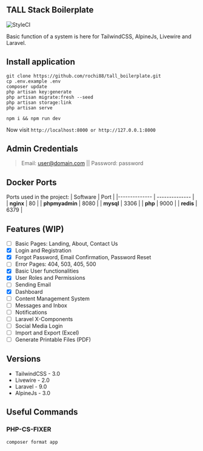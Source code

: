 ## TALL Stack Boilerplate

![StyleCI](https://github.styleci.io/repos/522887896/shield?branch=main)

Basic function of a system is here for TailwindCSS, AlpineJs, Livewire and Laravel.

## Install application
```
git clone https://github.com/rochi88/tall_boilerplate.git
cp .env.example .env
composer update
php artisan key:generate
php artisan migrate:fresh --seed
php artisan storage:link
php artisan serve
```

```
npm i && npm run dev
```

Now visit `` http://localhost:8000 or http://127.0.0.1:8000 ``

## Admin Credentials
> Email: user@domain.com || Password: password

## Docker Ports

Ports used in the project:
| Software | Port |
|-------------- | -------------- |
| **nginx** | 80 |
| **phpmyadmin** | 8080 |
| **mysql** | 3306 |
| **php** | 9000 |
| **redis** | 6379 |

## Features (WIP)

 - [ ] Basic Pages: Landing, About, Contact Us
 - [x] Login and Registration
 - [x] Forgot Password, Email Confirmation, Password Reset
 - [ ] Error Pages: 404, 503, 405, 500
 - [x] Basic User functionalities
 - [x] User Roles and Permissions
 - [ ] Sending Email
 - [x] Dashboard
 - [ ] Content Management System
 - [ ] Messages and Inbox
 - [ ] Notifications
 - [ ] Laravel X-Components
 - [ ] Social Media Login
 - [ ] Import and Export (Excel)
 - [ ] Generate Printable Files (PDF)

## Versions

-   TailwindCSS - 3.0
-   Livewire - 2.0
-   Laravel - 9.0
-   AlpineJs - 3.0

## Useful Commands

### PHP-CS-FIXER
```
composer format app
```